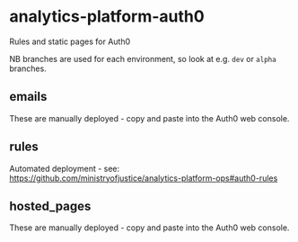 # analytics-platform-auth0
Rules and static pages for Auth0

NB branches are used for each environment, so look at e.g. `dev` or `alpha` branches.

## emails

These are manually deployed - copy and paste into the Auth0 web console.

## rules

Automated deployment - see: https://github.com/ministryofjustice/analytics-platform-ops#auth0-rules

## hosted_pages

These are manually deployed - copy and paste into the Auth0 web console.
